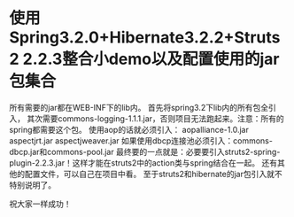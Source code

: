 # 使用Spring3.2.0+Hibernate3.2.2+Struts2 2.2.3整合小demo以及配置使用的jar包集合
所有需要的jar都在WEB-INF下的lib内。
首先将spring3.2下lib内的所有包全引入，
其次需要commons-logging-1.1.1.jar，否则项目无法跑起来。注意：所有的spring都需要这个包。
使用aop的话就必须引入：
aopalliance-1.0.jar
aspectjrt.jar
aspectjweaver.jar
如果使用dbcp连接池必须引入：commons-dbcp.jar和commons-pool.jar
最终要的一点就是：必要要引入struts2-spring-plugin-2.2.3.jar！这样才能在struts2中的action类与spring结合在一起。
还有其他的配置文件，可以自己在项目中看。
至于struts2和hibernate的jar包引入就不特别说明了。

祝大家一样成功！
